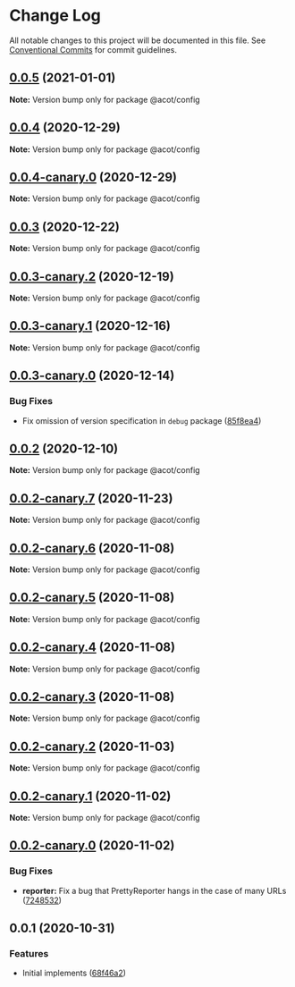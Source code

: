 # Change Log

All notable changes to this project will be documented in this file.
See [Conventional Commits](https://conventionalcommits.org) for commit guidelines.

## [0.0.5](https://github.com/acot-a11y/acot/compare/@acot/config@0.0.4...@acot/config@0.0.5) (2021-01-01)

**Note:** Version bump only for package @acot/config

## [0.0.4](https://github.com/acot-a11y/acot/compare/@acot/config@0.0.4-canary.0...@acot/config@0.0.4) (2020-12-29)

**Note:** Version bump only for package @acot/config

## [0.0.4-canary.0](https://github.com/acot-a11y/acot/compare/@acot/config@0.0.3...@acot/config@0.0.4-canary.0) (2020-12-29)

**Note:** Version bump only for package @acot/config

## [0.0.3](https://github.com/acot-a11y/acot/compare/@acot/config@0.0.3-canary.2...@acot/config@0.0.3) (2020-12-22)

**Note:** Version bump only for package @acot/config

## [0.0.3-canary.2](https://github.com/acot-a11y/acot/compare/@acot/config@0.0.3-canary.1...@acot/config@0.0.3-canary.2) (2020-12-19)

**Note:** Version bump only for package @acot/config

## [0.0.3-canary.1](https://github.com/acot-a11y/acot/compare/@acot/config@0.0.3-canary.0...@acot/config@0.0.3-canary.1) (2020-12-16)

**Note:** Version bump only for package @acot/config

## [0.0.3-canary.0](https://github.com/acot-a11y/acot/compare/@acot/config@0.0.2...@acot/config@0.0.3-canary.0) (2020-12-14)

### Bug Fixes

- Fix omission of version specification in `debug` package ([85f8ea4](https://github.com/acot-a11y/acot/commit/85f8ea44c7b029301dbcd6bceef427fda35972b6))

## [0.0.2](https://github.com/acot-a11y/acot/compare/@acot/config@0.0.2-canary.7...@acot/config@0.0.2) (2020-12-10)

**Note:** Version bump only for package @acot/config

## [0.0.2-canary.7](https://github.com/acot-a11y/acot/compare/@acot/config@0.0.2-canary.6...@acot/config@0.0.2-canary.7) (2020-11-23)

**Note:** Version bump only for package @acot/config

## [0.0.2-canary.6](https://github.com/acot-a11y/acot/compare/@acot/config@0.0.2-canary.5...@acot/config@0.0.2-canary.6) (2020-11-08)

**Note:** Version bump only for package @acot/config

## [0.0.2-canary.5](https://github.com/acot-a11y/acot/compare/@acot/config@0.0.2-canary.4...@acot/config@0.0.2-canary.5) (2020-11-08)

**Note:** Version bump only for package @acot/config

## [0.0.2-canary.4](https://github.com/acot-a11y/acot/compare/@acot/config@0.0.2-canary.3...@acot/config@0.0.2-canary.4) (2020-11-08)

**Note:** Version bump only for package @acot/config

## [0.0.2-canary.3](https://github.com/acot-a11y/acot/compare/@acot/config@0.0.2-canary.2...@acot/config@0.0.2-canary.3) (2020-11-08)

**Note:** Version bump only for package @acot/config

## [0.0.2-canary.2](https://github.com/acot-a11y/acot/compare/@acot/config@0.0.2-canary.1...@acot/config@0.0.2-canary.2) (2020-11-03)

**Note:** Version bump only for package @acot/config

## [0.0.2-canary.1](https://github.com/acot-a11y/acot/compare/@acot/config@0.0.2-canary.0...@acot/config@0.0.2-canary.1) (2020-11-02)

**Note:** Version bump only for package @acot/config

## [0.0.2-canary.0](https://github.com/acot-a11y/acot/compare/@acot/config@0.0.1...@acot/config@0.0.2-canary.0) (2020-11-02)

### Bug Fixes

- **reporter:** Fix a bug that PrettyReporter hangs in the case of many URLs ([7248532](https://github.com/acot-a11y/acot/commit/7248532c0380a0483a537c124173f2191027dd54))

## 0.0.1 (2020-10-31)

### Features

- Initial implements ([68f46a2](https://github.com/acot-a11y/acot/commit/68f46a250de7793795678ece40d23d927ddd075c))
